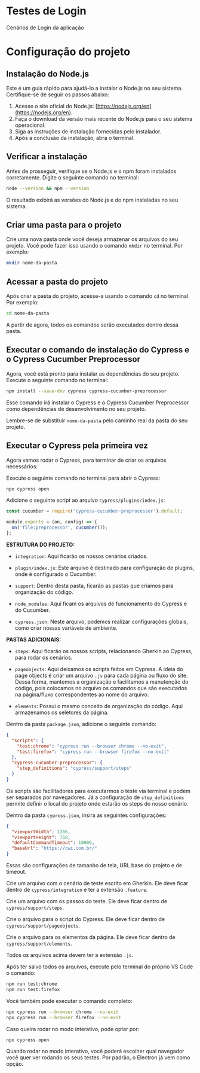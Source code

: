 # Testes de Login
Cenários de Login da aplicação

# Configuração do projeto

## Instalação do Node.js

Este é um guia rápido para ajudá-lo a instalar o Node.js no seu sistema. Certifique-se de seguir os passos abaixo:

1. Acesse o site oficial do Node.js: [https://nodejs.org/en](https://nodejs.org/en).
2. Faça o download da versão mais recente do Node.js para o seu sistema operacional.
3. Siga as instruções de instalação fornecidas pelo instalador.
4. Após a conclusão da instalação, abra o terminal.

## Verificar a instalação

Antes de prosseguir, verifique se o Node.js e o npm foram instalados corretamente. Digite o seguinte comando no terminal:

```sh
node --version && npm --version
```

O resultado exibirá as versões do Node.js e do npm instaladas no seu sistema.

## Criar uma pasta para o projeto

Crie uma nova pasta onde você deseja armazenar os arquivos do seu projeto. Você pode fazer isso usando o comando `mkdir` no terminal. Por exemplo:

```sh
mkdir nome-da-pasta
```

## Acessar a pasta do projeto

Após criar a pasta do projeto, acesse-a usando o comando `cd` no terminal. Por exemplo:

```sh
cd nome-da-pasta
```

A partir de agora, todos os comandos serão executados dentro dessa pasta.

## Executar o comando de instalação do Cypress e o Cypress Cucumber Preprocessor

Agora, você está pronto para instalar as dependências do seu projeto. Execute o seguinte comando no terminal:

```sh
npm install --save-dev cypress cypress-cucumber-preprocessor
```

Esse comando irá instalar o Cypress e o Cypress Cucumber Preprocessor como dependências de desenvolvimento no seu projeto.

Lembre-se de substituir `nome-da-pasta` pelo caminho real da pasta do seu projeto.

## Executar o Cypress pela primeira vez

Agora vamos rodar o Cypress, para terminar de criar os arquivos necessários:

Execute o seguinte comando no terminal para abrir o Cypress:

```sh
npx cypress open
```

Adicione o seguinte script ao arquivo `cypress/plugins/index.js`:

```javascript
const cucumber = require('cypress-cucumber-preprocessor').default;

module.exports = (on, config) => {
  on('file:preprocessor', cucumber());
};
```

**ESTRUTURA DO PROJETO:**

- `integration`: Aqui ficarão os nossos cenários criados.

- `plugin/index.js`: Este arquivo é destinado para configuração de plugins, onde é configurado o Cucumber.

- `support`: Dentro desta pasta, ficarão as pastas que criamos para organização do código.

- `node_modules`: Aqui ficam os arquivos de funcionamento do Cypress e do Cucumber.

- `cypress.json`: Neste arquivo, podemos realizar configurações globais, como criar nossas variáveis de ambiente.

**PASTAS ADICIONAIS:**

- `steps`: Aqui ficarão os nossos scripts, relacionando Gherkin ao Cypress, para rodar os cenários.

- `pageobjects`: Aqui deixamos os scripts feitos em Cypress. A ideia do page objects é criar um arquivo `.js` para cada página ou fluxo do site. Dessa forma, mantemos a organização e facilitamos a manutenção do código, pois colocamos no arquivo os comandos que são executados na página/fluxo correspondentes ao nome do arquivo.

- `elements`: Possui o mesmo conceito de organização do código. Aqui armazenamos os seletores da página.

Dentro da pasta `package.json`, adicione o seguinte comando:

```json
{
  "scripts": {
    "test:chrome": "cypress run --browser chrome --no-exit",
    "test:firefox": "cypress run --browser firefox --no-exit"
  },
  "cypress-cucumber-preprocessor": {
    "step_definitions": "cypress/support/steps"
  }
}
```

Os scripts são facilitadores para executarmos o teste via terminal e podem ser separados por navegadores. Já a configuração de `step_definitions` permite definir o local do projeto onde estarão os steps do nosso cenário.

Dentro da pasta `cypress.json`, insira as seguintes configurações:

```json
{
  "viewportWidth": 1366,
  "viewportHeight": 768,
  "defaultCommandTimeout": 10000,
  "baseUrl": "https://cwi.com.br/"
}
```

Essas são configurações de tamanho de tela, URL base do projeto e de timeout.

Crie um arquivo com o cenário de teste escrito em Gherkin. Ele deve ficar dentro de `cypress/integration` e ter a extensão `.feature`.

Crie um arquivo com os passos do teste. Ele deve ficar dentro de `cypress/support/steps`.

Crie o arquivo para o script do Cypress. Ele deve ficar dentro de `cypress/support/pageobjects`.

Crie o arquivo para os elementos da página. Ele deve ficar dentro de `cypress/support/elements`.

Todos os arquivos acima devem ter a extensão `.js`.

Após ter salvo todos os arquivos, execute pelo terminal do próprio VS Code o comando: 

```sh
npm run test:chrome
npm run test:firefox
```

Você também pode executar o comando completo: 

```sh
npx cypress run --browser chrome --no-exit
npx cypress run --browser firefox --no-exit
```

Caso queira rodar no modo interativo, pode optar por: 

```sh
npx cypress open
```

Quando rodar no modo interativo, você poderá escolher qual navegador você quer ver rodando os seus testes. Por padrão, o Electron já vem como opção.
